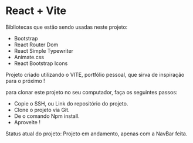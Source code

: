# React + Vite

Bibliotecas que estão sendo usadas neste projeto:
- Bootstrap
- React Router Dom
- React Simple Typewriter
- Animate.css
- React Bootstrap Icons

Projeto criado utilizando o VITE, portfólio pessoal, que sirva de inspiração para o próximo !

para clonar este projeto no seu computador, faça os seguintes passos:
- Copie o SSH, ou Link do repositório do projeto.
- Clone o projeto via Git.
- De o comando Npm install.
- Aproveite !

Status atual do projeto:
Projeto em andamento, apenas com a NavBar feita.
